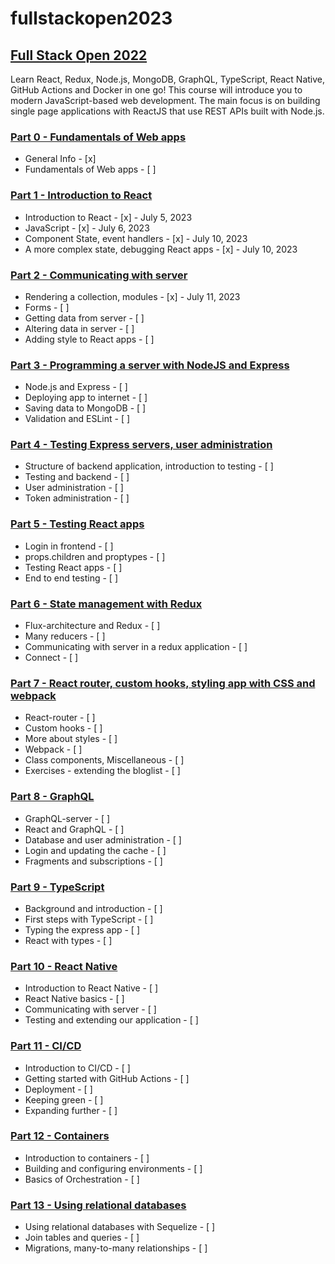 # fullstackopen2023

## [Full Stack Open 2022](https://fullstackopen.com/en/)

Learn React, Redux, Node.js, MongoDB, GraphQL, TypeScript, React Native, GitHub Actions and Docker in one go! This course will introduce you to modern JavaScript-based web development. The main focus is on building single page applications with ReactJS that use REST APIs built with Node.js.

### [Part 0 - Fundamentals of Web apps](https://fullstackopen.com/en/part0)

- General Info - [x]
- Fundamentals of Web apps - [ ]

### [Part 1 - Introduction to React](https://fullstackopen.com/en/part1)

- Introduction to React - [x] - July 5, 2023
- JavaScript - [x] - July 6, 2023
- Component State, event handlers - [x] - July 10, 2023
- A more complex state, debugging React apps - [x] - July 10, 2023

### [Part 2 - Communicating with server](https://fullstackopen.com/en/part2)

- Rendering a collection, modules - [x] - July 11, 2023
- Forms - [ ]
- Getting data from server - [ ]
- Altering data in server - [ ]
- Adding style to React apps - [ ]

### [Part 3 - Programming a server with NodeJS and Express](https://fullstackopen.com/en/part3)

- Node.js and Express - [ ]
- Deploying app to internet - [ ]
- Saving data to MongoDB - [ ]
- Validation and ESLint - [ ]

### [Part 4 - Testing Express servers, user administration](https://fullstackopen.com/en/part4)

- Structure of backend application, introduction to testing - [ ]
- Testing and backend - [ ]
- User administration - [ ]
- Token administration - [ ]

### [Part 5 - Testing React apps](https://fullstackopen.com/en/part5)

- Login in frontend - [ ]
- props.children and proptypes - [ ]
- Testing React apps - [ ]
- End to end testing - [ ]

### [Part 6 - State management with Redux](https://fullstackopen.com/en/part6)

- Flux-architecture and Redux - [ ]
- Many reducers - [ ]
- Communicating with server in a redux application - [ ]
- Connect - [ ]

### [Part 7 - React router, custom hooks, styling app with CSS and webpack](https://fullstackopen.com/en/part7)

- React-router - [ ]
- Custom hooks - [ ]
- More about styles - [ ]
- Webpack - [ ]
- Class components, Miscellaneous - [ ]
- Exercises - extending the bloglist - [ ]

### [Part 8 - GraphQL](https://fullstackopen.com/en/part8)

- GraphQL-server - [ ]
- React and GraphQL - [ ]
- Database and user administration - [ ]
- Login and updating the cache - [ ]
- Fragments and subscriptions - [ ]

### [Part 9 - TypeScript](https://fullstackopen.com/en/part9)

- Background and introduction - [ ]
- First steps with TypeScript - [ ]
- Typing the express app - [ ]
- React with types - [ ]

### [Part 10 - React Native](https://fullstackopen.com/en/part10)

- Introduction to React Native - [ ]
- React Native basics - [ ]
- Communicating with server - [ ]
- Testing and extending our application - [ ]

### [Part 11 - CI/CD](https://fullstackopen.com/en/part11)

- Introduction to CI/CD - [ ]
- Getting started with GitHub Actions - [ ]
- Deployment - [ ]
- Keeping green - [ ]
- Expanding further - [ ]

### [Part 12 - Containers](https://fullstackopen.com/en/part12)

- Introduction to containers - [ ]
- Building and configuring environments - [ ]
- Basics of Orchestration - [ ]

### [Part 13 - Using relational databases](https://fullstackopen.com/en/part13)

- Using relational databases with Sequelize - [ ]
- Join tables and queries - [ ]
- Migrations, many-to-many relationships - [ ]